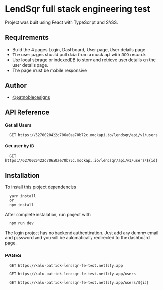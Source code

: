 
# LendSqr full stack engineering test

Project was built using React with TypeScript and SASS. 


## Requirements

- Build the 4 pages Login, Dashboard, User page, User details page
- The user pages should pull data from a mock api with 500 records
- Use local storage or indexedDB to store and retrieve user details on the user details page.
- The page must be mobile responsive


## Author

- [@patnobledesigns](https://www.github.com/patnobledesigns)


## API Reference

#### Get all Users

```http
  GET https://6270020422c706a0ae70b72c.mockapi.io/lendsqr/api/v1/users
```

#### Get user by ID

```http
  GET https://6270020422c706a0ae70b72c.mockapi.io/lendsqr/api/v1/users/${id}
```

## Installation

To install this project dependencies

```bash
  yarn install
  or
  npm install
```
After complete instalation, run project with:
```bash
  npm run dev
```

The login project has no backend authentication. Just add any dummy email and password and you will be automatically redirected to the dashboard page.

### PAGES

```http
  GET https://kalu-patrick-lendsqr-fe-test.netlify.app
```

```http
  GET https://kalu-patrick-lendsqr-fe-test.netlify.app/users
```

```http
  GET https://kalu-patrick-lendsqr-fe-test.netlify.app/users/${id}
```
